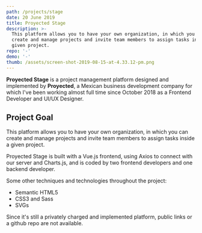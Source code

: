 ```yaml
---
path: /projects/stage
date: 20 June 2019
title: Proyected Stage
description: >-
  This platform allows you to have your own organization, in which you can
  create and manage projects and invite team members to assign tasks inside a
  given project.
repo: '-'
demo: '-'
thumb: /assets/screen-shot-2019-08-15-at-4.33.12-pm.png
---
```


**Proyected Stage** is a project management platform designed and implemented by **Proyected**, a Mexican business development company for which I've been working almost full time since October 2018 as a Frontend Developer and UI/UX Designer.

## Project Goal

This platform allows you to have your own organization, in which you can create and manage projects and invite team members to assign tasks inside a given project.

Proyected Stage is built with a Vue.js frontend, using Axios to connect with our server and Charts.js, and is coded by two frontend developers and one backend developer.

Some other techniques and technologies throughout the project:

- Semantic HTML5
- CSS3 and Sass
- SVGs

Since it's still a privately charged and implemented platform, public links or a github repo are not available.
